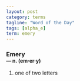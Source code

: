 ```yaml
---
layout: post
category: terms
tagline: "Word of the Day"
tags: [alpha_e]
term: emery
---
```


<h3>Emery<br/> <small>&mdash; n. (em<span>&middot;</span>er<span>&middot;</span>y)</small></h3>
<p><ol><li>one of two letters</li>
</ol></p>
